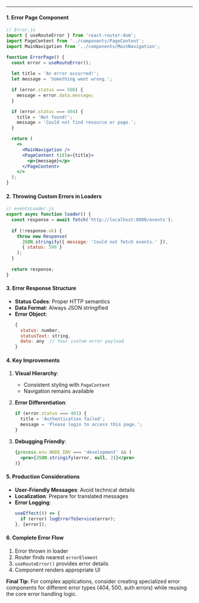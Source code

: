 
---
#### **1. Error Page Component**
```jsx
// Error.js
import { useRouteError } from 'react-router-dom';
import PageContent from '../components/PageContent';
import MainNavigation from '../components/MainNavigation';

function ErrorPage() {
  const error = useRouteError();
  
  let title = 'An error occurred!';
  let message = 'Something went wrong.';

  if (error.status === 500) {
    message = error.data.message;
  }

  if (error.status === 404) {
    title = 'Not found!';
    message = 'Could not find resource or page.';
  }

  return (
    <>
      <MainNavigation />
      <PageContent title={title}>
        <p>{message}</p>
      </PageContent>
    </>
  );
}
```

#### **2. Throwing Custom Errors in Loaders**
```jsx
// eventsLoader.js
export async function loader() {
  const response = await fetch('http://localhost:8080/events');
  
  if (!response.ok) {
    throw new Response(
      JSON.stringify({ message: 'Could not fetch events.' }),
      { status: 500 }
    );
  }
  
  return response;
}
```

#### **3. Error Response Structure**
- **Status Codes**: Proper HTTP semantics
- **Data Format**: Always JSON stringified
- **Error Object**:
  ```js
  {
    status: number,
    statusText: string,
    data: any  // Your custom error payload
  }
  ```

#### **4. Key Improvements**
1. **Visual Hierarchy**:
   - Consistent styling with `PageContent`
   - Navigation remains available

2. **Error Differentiation**:
   ```jsx
   if (error.status === 401) {
     title = 'Authentication failed';
     message = 'Please login to access this page.';
   }
   ```

3. **Debugging Friendly**:
   ```jsx
   {process.env.NODE_ENV === 'development' && (
     <pre>{JSON.stringify(error, null, 2)}</pre>
   )}
   ```

#### **5. Production Considerations**
- **User-Friendly Messages**: Avoid technical details
- **Localization**: Prepare for translated messages
- **Error Logging**:
  ```jsx
  useEffect(() => {
    if (error) logErrorToService(error);
  }, [error]);
  ```

#### **6. Complete Error Flow**
1. Error thrown in loader
2. Router finds nearest `errorElement`
3. `useRouteError()` provides error details
4. Component renders appropriate UI

**Final Tip**: For complex applications, consider creating specialized error components for different error types (404, 500, auth errors) while reusing the core error handling logic.
